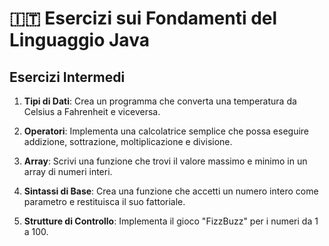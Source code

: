 # 🇮🇹 Esercizi sui Fondamenti del Linguaggio Java
## Esercizi Intermedi

1. **Tipi di Dati**: Crea un programma che converta una temperatura da Celsius a Fahrenheit e viceversa.

2. **Operatori**: Implementa una calcolatrice semplice che possa eseguire addizione, sottrazione, moltiplicazione e divisione.

3. **Array**: Scrivi una funzione che trovi il valore massimo e minimo in un array di numeri interi.

4. **Sintassi di Base**: Crea una funzione che accetti un numero intero come parametro e restituisca il suo fattoriale.

5. **Strutture di Controllo**: Implementa il gioco "FizzBuzz" per i numeri da 1 a 100.